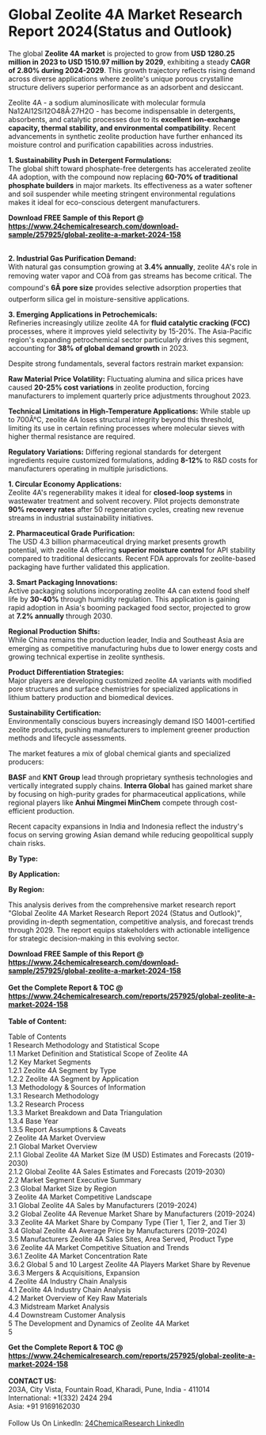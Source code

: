 <h1>Global Zeolite 4A Market Research Report 2024(Status and Outlook)</h1><p>The global <strong>Zeolite 4A market</strong> is projected to grow from <strong>USD 1280.25 million in 2023 to USD 1510.97 million by 2029</strong>, exhibiting a steady <strong>CAGR of 2.80% during 2024-2029</strong>. This growth trajectory reflects rising demand across diverse applications where zeolite's unique porous crystalline structure delivers superior performance as an adsorbent and desiccant.</p><p>Zeolite 4A - a sodium aluminosilicate with molecular formula Na12Al12Si12O48Â·27H2O - has become indispensable in detergents, absorbents, and catalytic processes due to its <strong>excellent ion-exchange capacity, thermal stability, and environmental compatibility</strong>. Recent advancements in synthetic zeolite production have further enhanced its moisture control and purification capabilities across industries.</p><p><strong>1. Sustainability Push in Detergent Formulations:</strong><br>
The global shift toward phosphate-free detergents has accelerated zeolite 4A adoption, with the compound now replacing <strong>60-70% of traditional phosphate builders</strong> in major markets. Its effectiveness as a water softener and soil suspender while meeting stringent environmental regulations makes it ideal for eco-conscious detergent manufacturers.</p><div><b>Download FREE Sample of this Report @ 
            <a href="https://www.24chemicalresearch.com/download-sample/257925/global-zeolite-a-market-2024-158">
            https://www.24chemicalresearch.com/download-sample/257925/global-zeolite-a-market-2024-158</a></b></div><br><p><strong>2. Industrial Gas Purification Demand:</strong><br>
With natural gas consumption growing at <strong>3.4% annually</strong>, zeolite 4A's role in removing water vapor and COâ from gas streams has become critical. The compound's <strong>6Ã pore size</strong> provides selective adsorption properties that outperform silica gel in moisture-sensitive applications.</p><p><strong>3. Emerging Applications in Petrochemicals:</strong><br>
Refineries increasingly utilize zeolite 4A for <strong>fluid catalytic cracking (FCC)</strong> processes, where it improves yield selectivity by 15-20%. The Asia-Pacific region's expanding petrochemical sector particularly drives this segment, accounting for <strong>38% of global demand growth</strong> in 2023.</p><p>Despite strong fundamentals, several factors restrain market expansion:</p><p><strong>Raw Material Price Volatility:</strong> Fluctuating alumina and silica prices have caused <strong>20-25% cost variations</strong> in zeolite production, forcing manufacturers to implement quarterly price adjustments throughout 2023.</p><p><strong>Technical Limitations in High-Temperature Applications:</strong> While stable up to 700Â°C, zeolite 4A loses structural integrity beyond this threshold, limiting its use in certain refining processes where molecular sieves with higher thermal resistance are required.</p><p><strong>Regulatory Variations:</strong> Differing regional standards for detergent ingredients require customized formulations, adding <strong>8-12%</strong> to R&amp;D costs for manufacturers operating in multiple jurisdictions.</p><p><strong>1. Circular Economy Applications:</strong><br>
Zeolite 4A's regenerability makes it ideal for <strong>closed-loop systems</strong> in wastewater treatment and solvent recovery. Pilot projects demonstrate <strong>90% recovery rates</strong> after 50 regeneration cycles, creating new revenue streams in industrial sustainability initiatives.</p><p><strong>2. Pharmaceutical Grade Purification:</strong><br>
The USD 4.3 billion pharmaceutical drying market presents growth potential, with zeolite 4A offering <strong>superior moisture control</strong> for API stability compared to traditional desiccants. Recent FDA approvals for zeolite-based packaging have further validated this application.</p><p><strong>3. Smart Packaging Innovations:</strong><br>
Active packaging solutions incorporating zeolite 4A can extend food shelf life by <strong>30-40%</strong> through humidity regulation. This application is gaining rapid adoption in Asia's booming packaged food sector, projected to grow at <strong>7.2% annually</strong> through 2030.</p><p><strong>Regional Production Shifts:</strong><br>
	While China remains the production leader, India and Southeast Asia are emerging as competitive manufacturing hubs due to lower energy costs and growing technical expertise in zeolite synthesis.</p><p><strong>Product Differentiation Strategies:</strong><br>
	Major players are developing customized zeolite 4A variants with modified pore structures and surface chemistries for specialized applications in lithium battery production and biomedical devices.</p><p><strong>Sustainability Certification:</strong><br>
	Environmentally conscious buyers increasingly demand ISO 14001-certified zeolite products, pushing manufacturers to implement greener production methods and lifecycle assessments.</p><p>The market features a mix of global chemical giants and specialized producers:</p><p><strong>BASF</strong> and <strong>KNT Group</strong> lead through proprietary synthesis technologies and vertically integrated supply chains. <strong>Interra Global</strong> has gained market share by focusing on high-purity grades for pharmaceutical applications, while regional players like <strong>Anhui Mingmei MinChem</strong> compete through cost-efficient production.</p><p>Recent capacity expansions in India and Indonesia reflect the industry's focus on serving growing Asian demand while reducing geopolitical supply chain risks.</p><p><strong>By Type:</strong></p><p><strong>By Application:</strong></p><p><strong>By Region:</strong></p><p>This analysis derives from the comprehensive market research report "Global Zeolite 4A Market Research Report 2024 (Status and Outlook)", providing in-depth segmentation, competitive analysis, and forecast trends through 2029. The report equips stakeholders with actionable intelligence for strategic decision-making in this evolving sector.</p><div><b>Download FREE Sample of this Report @ 
            <a href="https://www.24chemicalresearch.com/download-sample/257925/global-zeolite-a-market-2024-158">
            https://www.24chemicalresearch.com/download-sample/257925/global-zeolite-a-market-2024-158</a></b></div><br><div><b>Get the Complete Report & TOC @ 
            <a href="https://www.24chemicalresearch.com/reports/257925/global-zeolite-a-market-2024-158">
            https://www.24chemicalresearch.com/reports/257925/global-zeolite-a-market-2024-158</a></b></div><br>
            <b>Table of Content:</b><p>Table of Contents<br />
1 Research Methodology and Statistical Scope<br />
1.1 Market Definition and Statistical Scope of Zeolite 4A<br />
1.2 Key Market Segments<br />
1.2.1 Zeolite 4A Segment by Type<br />
1.2.2 Zeolite 4A Segment by Application<br />
1.3 Methodology & Sources of Information<br />
1.3.1 Research Methodology<br />
1.3.2 Research Process<br />
1.3.3 Market Breakdown and Data Triangulation<br />
1.3.4 Base Year<br />
1.3.5 Report Assumptions & Caveats<br />
2 Zeolite 4A Market Overview<br />
2.1 Global Market Overview<br />
2.1.1 Global Zeolite 4A Market Size (M USD) Estimates and Forecasts (2019-2030)<br />
2.1.2 Global Zeolite 4A Sales Estimates and Forecasts (2019-2030)<br />
2.2 Market Segment Executive Summary<br />
2.3 Global Market Size by Region<br />
3 Zeolite 4A Market Competitive Landscape<br />
3.1 Global Zeolite 4A Sales by Manufacturers (2019-2024)<br />
3.2 Global Zeolite 4A Revenue Market Share by Manufacturers (2019-2024)<br />
3.3 Zeolite 4A Market Share by Company Type (Tier 1, Tier 2, and Tier 3)<br />
3.4 Global Zeolite 4A Average Price by Manufacturers (2019-2024)<br />
3.5 Manufacturers Zeolite 4A Sales Sites, Area Served, Product Type<br />
3.6 Zeolite 4A Market Competitive Situation and Trends<br />
3.6.1 Zeolite 4A Market Concentration Rate<br />
3.6.2 Global 5 and 10 Largest Zeolite 4A Players Market Share by Revenue<br />
3.6.3 Mergers & Acquisitions, Expansion<br />
4 Zeolite 4A Industry Chain Analysis<br />
4.1 Zeolite 4A Industry Chain Analysis<br />
4.2 Market Overview of Key Raw Materials<br />
4.3 Midstream Market Analysis<br />
4.4 Downstream Customer Analysis<br />
5 The Development and Dynamics of Zeolite 4A Market <br />
5</p><div><b>Get the Complete Report & TOC @ 
            <a href="https://www.24chemicalresearch.com/reports/257925/global-zeolite-a-market-2024-158">
            https://www.24chemicalresearch.com/reports/257925/global-zeolite-a-market-2024-158</a></b></div><br><b>CONTACT US:</b><br>
            203A, City Vista, Fountain Road, Kharadi, Pune, India - 411014<br>
            International: +1(332) 2424 294<br>
            Asia: +91 9169162030 <br><br>
            Follow Us On LinkedIn: <a href="https://www.linkedin.com/company/24chemicalresearch/">24ChemicalResearch LinkedIn</a>